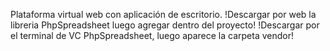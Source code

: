 Plataforma virtual web con aplicación de escritorio.
!Descargar por web la libreria PhpSpreadsheet luego agregar dentro del proyecto!
!Descargar por el terminal de VC PhpSpreadsheet, luego aparece la carpeta vendor!
